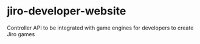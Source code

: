 # jiro-developer-website

Controller API to be integrated with game engines for developers to create Jiro games
